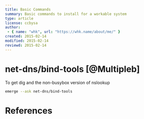 ```yaml
---
title: Basic Commands 
summary: Basic commands to install for a workable system
type: article
license: ccbysa
author:
 - { name: "whk", url: "https://whk.name/about/me/" }
created: 2015-02-14
modified: 2015-02-14
reviewd: 2015-02-14
---
```


net-dns/bind-tools [@Multipleb]
====================================================
To get dig and the non-busybox version of nslookup

```bash
emerge --ask net-dns/bind-tools
```


References
====================================================
